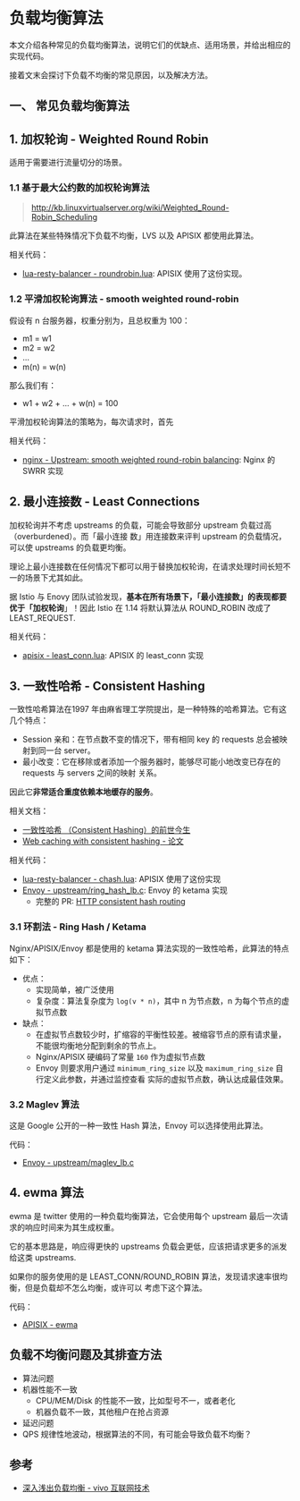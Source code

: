 # 负载均衡算法

本文介绍各种常见的负载均衡算法，说明它们的优缺点、适用场景，并给出相应的实现代码。

接着文末会探讨下负载不均衡的常见原因，以及解决方法。

## 一、 常见负载均衡算法

## 1. 加权轮询 - Weighted Round Robin

适用于需要进行流量切分的场景。

### 1.1 基于最大公约数的加权轮询算法

> http://kb.linuxvirtualserver.org/wiki/Weighted_Round-Robin_Scheduling

此算法在某些特殊情况下负载不均衡，LVS 以及 APISIX 都使用此算法。

相关代码：

- [lua-resty-balancer - roundrobin.lua](https://github.com/openresty/lua-resty-balancer/blob/master/lib/resty/roundrobin.lua):
  APISIX 使用了这份实现。

### 1.2 平滑加权轮询算法 - smooth weighted round-robin

假设有 n 台服务器，权重分别为，且总权重为 100：

- m1 = w1
- m2 = w2
- ...
- m(n) = w(n)

那么我们有：

- w1 + w2 + ... + w(n) = 100

平滑加权轮询算法的策略为，每次请求时，首先

相关代码：

- [nginx - Upstream: smooth weighted round-robin balancing](https://github.com/phusion/nginx/commit/27e94984486058d73157038f7950a0a36ecc6e35):
  Nginx 的 SWRR 实现

## 2. 最小连接数 - Least Connections

加权轮询并不考虑 upstreams 的负载，可能会导致部分 upstream 负载过高（overburdened）。而「最小连接
数」用连接数来评判 upstream 的负载情况，可以使 upstreams 的负载更均衡。

理论上最小连接数在任何情况下都可以用于替换加权轮询，在请求处理时间长短不一的场景下尤其如此。

据 Istio 与 Enovy 团队试验发现，**基本在所有场景下，「最小连接数」的表现都要优于「加权轮询**」！因此
Istio 在 1.14 将默认算法从 ROUND_ROBIN 改成了 LEAST_REQUEST.

相关代码：

- [apisix - least_conn.lua](https://github.com/apache/apisix/blob/master/apisix/balancer/least_conn.lua):
  APISIX 的 least_conn 实现

## 3. 一致性哈希 - Consistent Hashing

一致性哈希算法在1997 年由麻省理工学院提出，是一种特殊的哈希算法。它有这几个特点：

- Session 亲和：在节点数不变的情况下，带有相同 key 的 requests 总会被映射到同一台 server。
- 最小改变：它在移除或者添加一个服务器时，能够尽可能小地改变已存在的 requests 与 servers 之间的映射
  关系。

因此它**非常适合重度依赖本地缓存的服务**。

相关文档：

- [一致性哈希 （Consistent Hashing）的前世今生](https://candicexiao.com/consistenthashing/)
- [Web caching with consistent hashing - 论文](https://www.ra.ethz.ch/cdstore/www8/data/2181/pdf/pd1.pdf)

相关代码：

- [lua-resty-balancer - chash.lua](https://github.com/openresty/lua-resty-balancer/blob/master/lib/resty/chash.lua):
  APISIX 使用了这份实现
- [Envoy - upstream/ring_hash_lb.c](https://github.com/envoyproxy/envoy/blob/v1.20.1/source/common/upstream/ring_hash_lb.cc):
  Envoy 的 ketama 实现
  - 完整的 PR: [HTTP consistent hash routing](https://github.com/envoyproxy/envoy/pull/496)

### 3.1 环割法 - Ring Hash / Ketama

Nginx/APISIX/Envoy 都是使用的 ketama 算法实现的一致性哈希，此算法的特点如下：

- 优点：
  - 实现简单，被广泛使用
  - 复杂度：算法复杂度为 `log(v * n)`，其中 n 为节点数，n 为每个节点的虚拟节点数
- 缺点：
  - 在虚拟节点数较少时，扩缩容的平衡性较差。被缩容节点的原有请求量，不能很均衡地分配到剩余的节点上。
  - Nginx/APISIX 硬编码了常量 `160` 作为虚拟节点数
  - Envoy 则要求用户通过 `minimum_ring_size` 以及 `maximum_ring_size` 自行定义此参数，并通过监控查看
    实际的虚拟节点数，确认达成最佳效果。

### 3.2 Maglev 算法

这是 Google 公开的一种一致性 Hash 算法，Envoy 可以选择使用此算法。

代码：

- [Envoy - upstream/maglev_lb.c](https://github.com/envoyproxy/envoy/blob/v1.20.1/source/common/upstream/maglev_lb.cc)

## 4. ewma 算法

ewma 是 twitter 使用的一种负载均衡算法，它会使用每个 upstream 最后一次请求的响应时间来为其生成权重。

它的基本思路是，响应得更快的 upstreams 负载会更低，应该把请求更多的派发给这类 upstreams.

如果你的服务使用的是 LEAST_CONN/ROUND_ROBIN 算法，发现请求速率很均衡，但是负载却不怎么均衡，或许可以
考虑下这个算法。

代码：

- [APISIX - ewma](https://github.com/apache/apisix/blob/master/apisix/balancer/ewma.lua)

## 负载不均衡问题及其排查方法

- 算法问题
- 机器性能不一致
  - CPU/MEM/Disk 的性能不一致，比如型号不一，或者老化
  - 机器负载不一致，其他租户在抢占资源
- 延迟问题
- QPS 规律性地波动，根据算法的不同，有可能会导致负载不均衡？

## 参考

- [深入浅出负载均衡 - vivo 互联网技术](https://mp.weixin.qq.com/s/RFjTDNsGiqkMNnkjVus5Zw)

